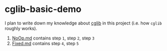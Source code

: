 # cglib-basic-demo

I plan to write down my knowledge about [cglib](https://github.com/cglib/cglib) in this project (i.e. how `cglib`
roughly works).


1. [NoOp.md](NoOp.md) contains step `1`, step `2`, step `3`
2. [Fixed.md](FixedValue.md) contains step `4`, step `5`

